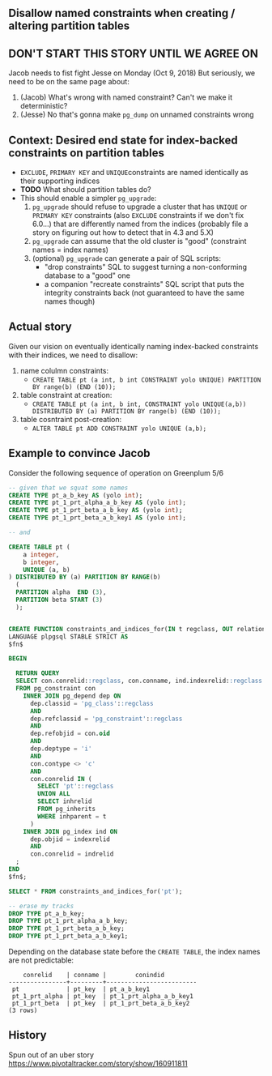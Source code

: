## Disallow named constraints when creating / altering partition tables

## DON'T START THIS STORY UNTIL WE AGREE ON
Jacob needs to fist fight Jesse on Monday (Oct 9, 2018)
But seriously, we need to be on the same page about:
1. (Jacob) What's wrong with named constraint? Can't we make it deterministic?
1. (Jesse) No that's gonna make `pg_dump` on unnamed constraints wrong

## Context: Desired end state for index-backed constraints on partition tables
* `EXCLUDE`, `PRIMARY KEY` and `UNIQUE`constraints are named identically as their supporting indices
* **TODO** What should partition tables do?
* This should enable a simpler `pg_upgrade`:
  1. `pg_upgrade` should refuse to upgrade a cluster that has `UNIQUE` or `PRIMARY KEY` constraints (also `EXCLUDE` constraints if we don't fix 6.0...) that are differently named from the indices (probably file a story on figuring out how to detect that in 4.3 and 5.X)
  1. `pg_upgrade` can assume that the old cluster is "good" (constraint names = index names)
  1. (optional) `pg_upgrade` can generate a pair of SQL scripts:
     - "drop constraints" SQL to suggest turning a non-conforming database to a "good" one
     - a companion "recreate constraints" SQL script that puts the integrity constraints back (not guaranteed to have the same names though)


## Actual story
Given our vision on eventually identically naming index-backed constraints with their indices, we need to disallow:

1. name colulmn constraints:
   - `CREATE TABLE pt (a int, b int CONSTRAINT yolo UNIQUE) PARTITION BY range(b) (END (10));`
1. table constraint at creation:
   - `CREATE TABLE pt (a int, b int, CONSTRAINT yolo UNIQUE(a,b)) DISTRIBUTED BY (a) PARTITION BY range(b) (END (10));`
1. table cosntraint post-creation:
   - `ALTER TABLE pt ADD CONSTRAINT yolo UNIQUE (a,b);`


## Example to convince Jacob
Consider the following sequence of operation on Greenplum 5/6

```sql
-- given that we squat some names
CREATE TYPE pt_a_b_key AS (yolo int);
CREATE TYPE pt_1_prt_alpha_a_b_key AS (yolo int);
CREATE TYPE pt_1_prt_beta_a_b_key AS (yolo int);
CREATE TYPE pt_1_prt_beta_a_b_key1 AS (yolo int);

-- and

CREATE TABLE pt (
    a integer,
    b integer,
    UNIQUE (a, b)
) DISTRIBUTED BY (a) PARTITION BY RANGE(b)
  (
  PARTITION alpha  END (3),
  PARTITION beta START (3)
  );


CREATE FUNCTION constraints_and_indices_for(IN t regclass, OUT relation regclass, OUT "constraint" name, OUT index regclass) RETURNS SETOF RECORD
LANGUAGE plpgsql STABLE STRICT AS
$fn$

BEGIN

  RETURN QUERY
  SELECT con.conrelid::regclass, con.conname, ind.indexrelid::regclass
  FROM pg_constraint con
    INNER JOIN pg_depend dep ON
      dep.classid = 'pg_class'::regclass
      AND
      dep.refclassid = 'pg_constraint'::regclass
      AND
      dep.refobjid = con.oid
      AND
      dep.deptype = 'i'
      AND
      con.contype <> 'c'
      AND
      con.conrelid IN (
        SELECT 'pt'::regclass
        UNION ALL
        SELECT inhrelid
        FROM pg_inherits
        WHERE inhparent = t
      )
    INNER JOIN pg_index ind ON
      dep.objid = indexrelid
      AND
      con.conrelid = indrelid
  ;
END
$fn$;

SELECT * FROM constraints_and_indices_for('pt');

-- erase my tracks
DROP TYPE pt_a_b_key;
DROP TYPE pt_1_prt_alpha_a_b_key;
DROP TYPE pt_1_prt_beta_a_b_key;
DROP TYPE pt_1_prt_beta_a_b_key1;
```

Depending on the database state before the `CREATE TABLE`, the index names are not predictable:

```
    conrelid    | conname |        conindid
----------------+---------+-------------------------
 pt             | pt_key  | pt_a_b_key1
 pt_1_prt_alpha | pt_key  | pt_1_prt_alpha_a_b_key1
 pt_1_prt_beta  | pt_key  | pt_1_prt_beta_a_b_key2
(3 rows)

```

## History
Spun out of an uber story <https://www.pivotaltracker.com/story/show/160911811>

